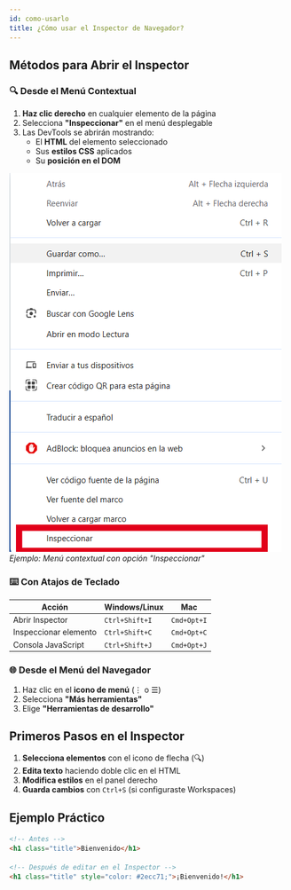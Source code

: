 ```yaml
---
id: como-usarlo
title: ¿Cómo usar el Inspector de Navegador?
---
```


## Métodos para Abrir el Inspector

### 🔍 Desde el Menú Contextual
1. **Haz clic derecho** en cualquier elemento de la página
2. Selecciona **"Inspeccionar"** en el menú desplegable
3. Las DevTools se abrirán mostrando:
   - El **HTML** del elemento seleccionado
   - Sus **estilos CSS** aplicados
   - Su **posición en el DOM**

![Abrir Inspector con clic derecho](./img/como-usarlo.png)
*Ejemplo: Menú contextual con opción "Inspeccionar"*

### ⌨️ Con Atajos de Teclado
| Acción | Windows/Linux | Mac |
|--------|--------------|-----|
| Abrir Inspector | `Ctrl+Shift+I` | `Cmd+Opt+I` |
| Inspeccionar elemento | `Ctrl+Shift+C` | `Cmd+Opt+C` |
| Consola JavaScript | `Ctrl+Shift+J` | `Cmd+Opt+J` |

### 🌐 Desde el Menú del Navegador
1. Haz clic en el **icono de menú** (⋮ o ☰)
2. Selecciona **"Más herramientas"**
3. Elige **"Herramientas de desarrollo"**

## Primeros Pasos en el Inspector
1. **Selecciona elementos** con el icono de flecha (🔍)
2. **Edita texto** haciendo doble clic en el HTML
3. **Modifica estilos** en el panel derecho
4. **Guarda cambios** con `Ctrl+S` (si configuraste Workspaces)

## Ejemplo Práctico
```html
<!-- Antes -->
<h1 class="title">Bienvenido</h1>

<!-- Después de editar en el Inspector -->
<h1 class="title" style="color: #2ecc71;">¡Bienvenido!</h1>